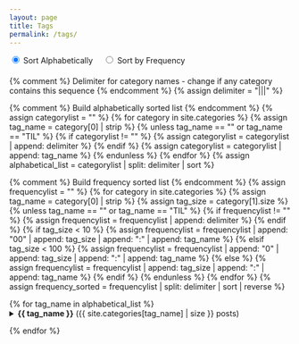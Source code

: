 ```yaml
---
layout: page
title: Tags
permalink: /tags/
---
```


<div style="margin-bottom: 20px;">
  <label>
    <input type="radio" name="sortType" value="alphabetical" checked onchange="toggleSort()"> Sort Alphabetically
  </label>
  <label style="margin-left: 15px;">
    <input type="radio" name="sortType" value="frequency" onchange="toggleSort()"> Sort by Frequency
  </label>
</div>

{% comment %} Delimiter for category names - change if any category contains this sequence {% endcomment %}
{% assign delimiter = "|||" %}

{% comment %} Build alphabetically sorted list {% endcomment %}
{% assign categorylist = "" %}
{% for category in site.categories %}
  {% assign tag_name = category[0] | strip %}
  {% unless tag_name == "" or tag_name == "TIL" %}
    {% if categorylist != "" %}
      {% assign categorylist = categorylist | append: delimiter %}
    {% endif %}
    {% assign categorylist = categorylist | append: tag_name %}
  {% endunless %}
{% endfor %}
{% assign alphabetical_list = categorylist | split: delimiter | sort %}

{% comment %} Build frequency sorted list {% endcomment %}
{% assign frequencylist = "" %}
{% for category in site.categories %}
  {% assign tag_name = category[0] | strip %}
  {% assign tag_size = category[1].size %}
  {% unless tag_name == "" or tag_name == "TIL" %}
    {% if frequencylist != "" %}
      {% assign frequencylist = frequencylist | append: delimiter %}
    {% endif %}
    {% if tag_size < 10 %}
      {% assign frequencylist = frequencylist | append: "00" | append: tag_size | append: ":" | append: tag_name %}
    {% elsif tag_size < 100 %}
      {% assign frequencylist = frequencylist | append: "0" | append: tag_size | append: ":" | append: tag_name %}
    {% else %}
      {% assign frequencylist = frequencylist | append: tag_size | append: ":" | append: tag_name %}
    {% endif %}
  {% endunless %}
{% endfor %}
{% assign frequency_sorted = frequencylist | split: delimiter | sort | reverse %}

<div id="alphabetical-view">
{% for tag_name in alphabetical_list %}

<details markdown="1">
<summary><strong>{{ tag_name }}</strong> ({{ site.categories[tag_name] | size }} posts)</summary>

{% for post in site.categories[tag_name] %}
- [{{ post.title }}]({{ post.url }})
{% endfor %}

</details>

{% endfor %}
</div>

<div id="frequency-view" style="display: none;">
{% for item in frequency_sorted %}
  {% assign parts = item | split: ":" %}
  {% assign tag_name = parts[1] %}
  {% if tag_name %}
<details markdown="1">
<summary><strong>{{ tag_name }}</strong> ({{ site.categories[tag_name] | size }} posts)</summary>

{% for post in site.categories[tag_name] %}
- [{{ post.title }}]({{ post.url }})
{% endfor %}

</details>
  {% endif %}
{% endfor %}
</div>

<script>
function toggleSort() {
  const sortType = document.querySelector('input[name="sortType"]:checked').value;
  const alphabeticalView = document.getElementById('alphabetical-view');
  const frequencyView = document.getElementById('frequency-view');
  
  if (sortType === 'alphabetical') {
    alphabeticalView.style.display = 'block';
    frequencyView.style.display = 'none';
  } else {
    alphabeticalView.style.display = 'none';
    frequencyView.style.display = 'block';
  }
}
</script>
